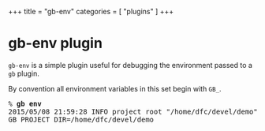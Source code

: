 +++
title = "gb-env"
categories = [ "plugins" ]
+++
# gb-env plugin

`gb-env` is a simple plugin useful for debugging the environment passed to a `gb` plugin.

By convention all environment variables in this set begin with `GB_`.

<pre>% <b>gb env</b>
2015/05/08 21:59:28 INFO project root "/home/dfc/devel/demo"
GB_PROJECT_DIR=/home/dfc/devel/demo</pre>
